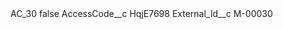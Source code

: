 <?xml version="1.0" encoding="UTF-8"?>
<CustomMetadata xmlns="http://soap.sforce.com/2006/04/metadata" xmlns:xsi="http://www.w3.org/2001/XMLSchema-instance" xmlns:xsd="http://www.w3.org/2001/XMLSchema">
    <label>AC_30</label>
    <protected>false</protected>
    <values>
        <field>AccessCode__c</field>
        <value xsi:type="xsd:string">HqjE7698</value>
    </values>
    <values>
        <field>External_Id__c</field>
        <value xsi:type="xsd:string">M-00030</value>
    </values>
</CustomMetadata>
